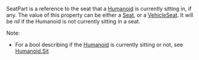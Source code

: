 SeatPart is a reference to the seat that a [Humanoid](https://create.roblox.com/docs/reference/engine/classes/Humanoid) is currently sitting
in, if any. The value of this property can be either a [Seat](https://create.roblox.com/docs/reference/engine/classes/Seat), or a
[VehicleSeat](https://create.roblox.com/docs/reference/engine/classes/VehicleSeat). It will be _nil_ if the Humanoid is not currently sitting
in a seat.

Note:

- For a bool describing if the [Humanoid](https://create.roblox.com/docs/reference/engine/classes/Humanoid) is currently sitting or not, see
  [Humanoid.Sit](https://create.roblox.com/docs/reference/engine/classes/Humanoid#Sit)